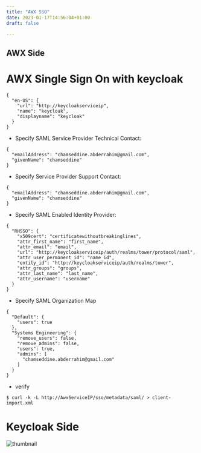 ```yaml
---
title: "AWX SSO"
date: 2023-01-17T14:56:04+01:00
draft: false

---
```


## AWX Side
# AWX Single Sign On with keycloak

```
{
  "en-US": {
    "url": "http://keycloakserviceip",
    "name": "keycloak",
    "displayname": "keycloak"
  }
}
```

* Specify SAML Service Provider Technical Contact:
```
{
  "emailAddress": "chamseddine.abderrahim@gmail.com",
  "givenName": "chamseddine"
}
```
* Specify Service Provider Support Contact:
```
{
  "emailAddress": "chamseddine.abderrahim@gmail.com",
  "givenName": "chamseddine"
}
```

* Specify SAML Enabled Identity Provider:
```
{
  "RHSSO": {
    "x509cert": "certificatewithoutbreakinglines",
    "attr_first_name": "first_name",
    "attr_email": "email",
    "url": "http://keycloakserviceip/auth/realms/tower/protocol/saml",
    "attr_user_permanent_id": "name_id",
    "entity_id": "http://keycloakserviceip/auth/realms/tower",
    "attr_groups": "groups",
    "attr_last_name": "last_name",
    "attr_username": "username"
  }
}
```

* Specify SAML Organization Map
```
{
  "Default": {
    "users": true
  },
  "Systems Engineering": {
    "remove_users": false,
    "remove_admins": false,
    "users": true,
    "admins": [
      "chamseddine.abderrahim@gmail.com"
    ]
  }
}
```

* verify 

```
$ curl -k -L http://AwxServiceIP/sso/metadata/saml/ > client-import.xml

```

# Keycloak Side



![thumbnail](/thumbnail.png)